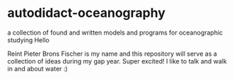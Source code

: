 # autodidact-oceanography
a collection of found and written models and programs for oceanographic studying
Hello

Reint Pieter Brons Fischer is my name and this repository will serve as a collection of ideas during my gap year.
Super excited!
I like to talk and walk in and about water :)
